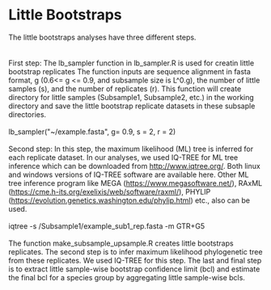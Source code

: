 # Little Bootstraps
The little bootstraps analyses have three different steps. <br />
<br />
<br />
First step: The lb_sampler function in lb_sampler.R is used for creatin little bootstrap replicates The function inputs are sequence alignment in fasta format, g (0.6<= g <= 0.9, and subsample size is L^0.g), the number of little samples (s), and the number of replicates (r). This function will create directory for little samples (Subsample1, Subsample2, etc.) in the working directory and save the little bootstrap replicate datasets in these subsaple directories.<br /> <br />
lb_sampler("~/example.fasta", g= 0.9, s = 2, r = 2)
<br />
<br />
Second step: In this step, the maximum likelihood (ML) tree is inferred for each replicate dataset. In our analyses, we used IQ-TREE for ML tree inference which can be downloaded from http://www.iqtree.org/. Both linux and windows versions of IQ-TREE software are available here. Other ML tree inference program like MEGA (https://www.megasoftware.net/), RAxML (https://cme.h-its.org/exelixis/web/software/raxml/), PHYLIP (https://evolution.genetics.washington.edu/phylip.html) etc., also can be used. <br /> <br />
iqtree -s /Subsample1/example_sub1_rep.fasta -m GTR+G5 
<br />
<br />
The function make_subsample_upsample.R creates little bootstraps replicates. The second step is to infer maximum likelihood phylogenetic tree from these replicates. We used IQ-TREE for this step. The last and final step is to extract little sample-wise bootstrap confidence limit (bcl) and estimate the final bcl for a species group by aggregating little sample-wise bcls.   

